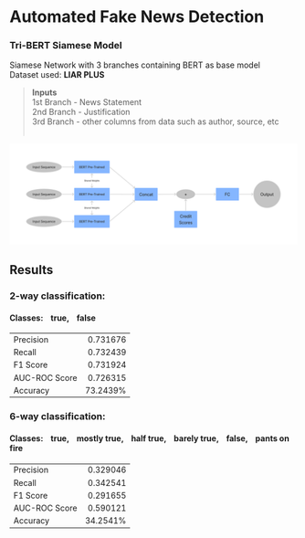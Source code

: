 # Automated Fake News Detection
### Tri-BERT Siamese Model <br>
Siamese Network with 3 branches containing BERT as base model <br>
Dataset used: **LIAR PLUS** <br>
> **Inputs** <br>
> 1st Branch - News Statement <br>
> 2nd Branch - Justification <br>
> 3rd Branch - other columns from data such as author, source, etc
<br><br>
<img src="https://github.com/Siddhesh-Shukla/Fake-News-Detection/blob/main/Images/Model Diagram.png" width="1200"/> 

## Results
### 2-way classification: 
#### Classes: &nbsp;&nbsp; true, &nbsp;&nbsp; false
|               |               |
| :---          |          ---: |
| Precision     | 0.731676      |
| Recall        | 0.732439      |
| F1 Score      | 0.731924      |
| AUC-ROC Score | 0.726315      |
| Accuracy      | 73.2439%      |

### 6-way classification: 
#### Classes: &nbsp;&nbsp; true, &nbsp;&nbsp; mostly true, &nbsp;&nbsp; half true, &nbsp;&nbsp; barely true, &nbsp;&nbsp; false, &nbsp;&nbsp; pants on fire
|               |               |
| :---          |          ---: |
| Precision     | 0.329046      |
| Recall        | 0.342541      |
| F1 Score      | 0.291655      |
| AUC-ROC Score | 0.590121      |
| Accuracy      | 34.2541%      |
